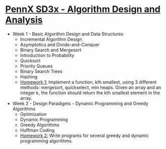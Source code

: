 # [PennX SD3x - Algorithm Design and Analysis](https://www.edx.org/course/algorithm-design-analysis-pennx-sd3x#!)

* Week 1 - Basic Algorithm Design and Data Structures
	* Incremental Algorithm Design
	* Asymptotics and Divide-and-Conquer
	* Binary Search and Mergesort
	* Introduction to Probability
	* Quicksort
	* Priority Queues
	* Binary Search Trees
	* Hashing
	* [Homework 1:](https://courses.edx.org/courses/course-v1:PennX+SD3x+2T2017/courseware/ef701e0fcd8d4ac588fdbcd7e4e4202b/c4ea3aeccdc94d409dea2e8bb51b962d/?activate_block_id=block-v1%3APennX%2BSD3x%2B2T2017%2Btype%40sequential%2Bblock%40c4ea3aeccdc94d409dea2e8bb51b962d) Implement a function, kth smallest, using 3 different methods: mergesort, quickselect, min heaps. Given an array and an integer k, the function should return the kth smallest element in the array.
* Week 2 - Design Paradigms - Dynamic Programming and Greedy Algorithms
	* Optimization
	* Dynamic Programming
	* Greedy Algorithms
	* Huffman Coding
	* [Homework 2:](https://courses.edx.org/courses/course-v1:PennX+SD3x+2T2017/courseware/ef701e0fcd8d4ac588fdbcd7e4e4202b/c4ea3aeccdc94d409dea2e8bb51b962d/?activate_block_id=block-v1%3APennX%2BSD3x%2B2T2017%2Btype%40sequential%2Bblock%40c4ea3aeccdc94d409dea2e8bb51b962d) Write programs for several greedy and dynamic programming algorithms.
     
